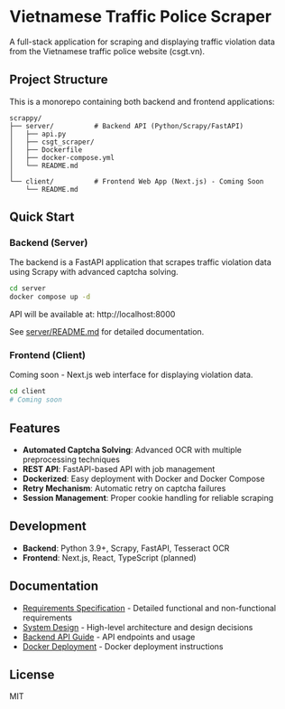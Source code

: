 # Vietnamese Traffic Police Scraper

A full-stack application for scraping and displaying traffic violation data from the Vietnamese traffic police website (csgt.vn).

## Project Structure

This is a monorepo containing both backend and frontend applications:

```
scrappy/
├── server/          # Backend API (Python/Scrapy/FastAPI)
│   ├── api.py
│   ├── csgt_scraper/
│   ├── Dockerfile
│   ├── docker-compose.yml
│   └── README.md
│
└── client/          # Frontend Web App (Next.js) - Coming Soon
    └── README.md
```

## Quick Start

### Backend (Server)

The backend is a FastAPI application that scrapes traffic violation data using Scrapy with advanced captcha solving.

```bash
cd server
docker compose up -d
```

API will be available at: http://localhost:8000

See [server/README.md](./server/README.md) for detailed documentation.

### Frontend (Client)

Coming soon - Next.js web interface for displaying violation data.

```bash
cd client
# Coming soon
```

## Features

- **Automated Captcha Solving**: Advanced OCR with multiple preprocessing techniques
- **REST API**: FastAPI-based API with job management
- **Dockerized**: Easy deployment with Docker and Docker Compose
- **Retry Mechanism**: Automatic retry on captcha failures
- **Session Management**: Proper cookie handling for reliable scraping

## Development

- **Backend**: Python 3.9+, Scrapy, FastAPI, Tesseract OCR
- **Frontend**: Next.js, React, TypeScript (planned)

## Documentation

- [Requirements Specification](./docs/requirements.md) - Detailed functional and non-functional requirements
- [System Design](./docs/design.md) - High-level architecture and design decisions
- [Backend API Guide](./server/API_GUIDE.md) - API endpoints and usage
- [Docker Deployment](./server/DOCKER_DEPLOY.md) - Docker deployment instructions

## License

MIT

